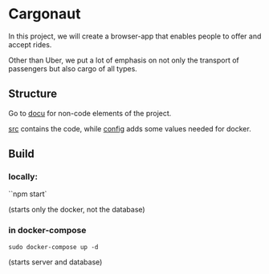 # Cargonaut

In this project, we will create a browser-app that enables people to offer and accept rides.

Other than Uber, we put a lot of emphasis on not only the transport of passengers but also cargo of all types.

## Structure
Go to [docu](docu) for non-code elements of the project.

[src](src) contains the code, while [config](config) adds some values needed for docker.

## Build

### locally:
``npm start`

(starts only the docker, not the database)

### in docker-compose
``sudo docker-compose up -d``

(starts server and database)